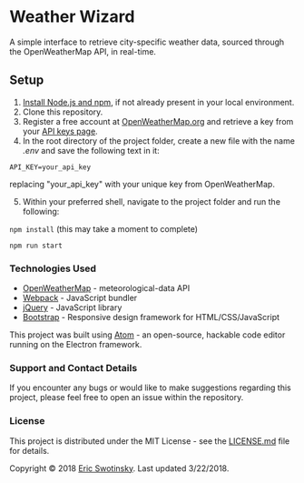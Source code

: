 # Weather Wizard

A simple interface to retrieve city-specific weather data, sourced through the OpenWeatherMap API, in real-time.

## Setup

1. [Install Node.js and npm](https://www.npmjs.com/get-npm), if not already present in your local environment.
2. Clone this repository.
3. Register a free account at [OpenWeatherMap.org](http://www.openweathermap.org) and retrieve a key from your [API keys page](https://home.openweathermap.org/api_keys).
4. In the root directory of the project folder, create a new file with the name *.env* and save the following text in it:

  ```API_KEY=your_api_key ```

  replacing "your_api_key" with your unique key from OpenWeatherMap.

5. Within your preferred shell, navigate to the project folder and run the following:

  ```npm install```
(this may take a moment to complete)

  ```npm run start```


### Technologies Used

* [OpenWeatherMap](http://www.openweathermap.org) - meteorological-data API
* [Webpack](https://github.com/webpack/webpack) - JavaScript bundler
* [jQuery](https://github.com/jquery/jquery) - JavaScript library
* [Bootstrap](https://github.com/twbs/bootstrap) - Responsive design framework for HTML/CSS/JavaScript

This project was built using [Atom](https://atom.io/) - an open-source, hackable code editor running on the Electron framework.

### Support and Contact Details
If you encounter any bugs or would like to make suggestions regarding this project, please feel free to open an issue within the repository.


### License

This project is distributed under the MIT License - see the [LICENSE.md](LICENSE.md) file for details.

Copyright © 2018 [Eric Swotinsky](https://github.com/eswotinsky).
Last updated 3/22/2018.
